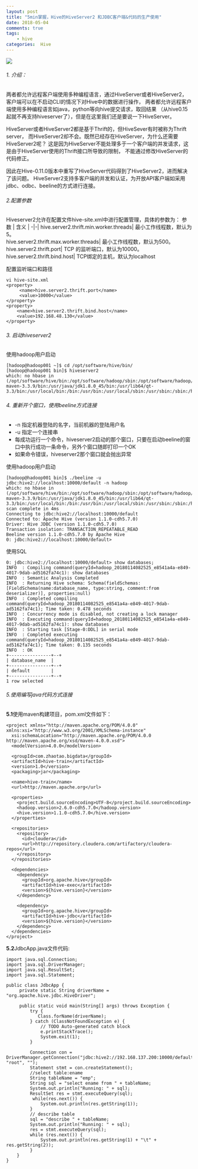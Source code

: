 ```yaml
---
layout: post
title: "5min掌握，Hive的HiveServer2 和JDBC客户端&代码的生产使用"
date: 2018-05-04
comments: true
tags: 
	- hive
categories:  Hive
---
```


<font color=#FF4500 >
</font>

![](/assets/blogImg/504_1.png)
<!--more--> 
###### 1. 介绍：
两者都允许远程客户端使用多种编程语言，通过HiveServer或者HiveServer2，
客户端可以在不启动CLI的情况下对Hive中的数据进行操作，
两者都允许远程客户端使用多种编程语言如java，python等向hive提交请求，取回结果
（从hive0.15起就不再支持hiveserver了），但是在这里我们还是要说一下HiveServer。

HiveServer或者HiveServer2都是基于Thrift的，但HiveSever有时被称为Thrift server，
而HiveServer2却不会。既然已经存在HiveServer，为什么还需要HiveServer2呢？
这是因为HiveServer不能处理多于一个客户端的并发请求，这是由于HiveServer使用的Thrift接口所导致的限制，
不能通过修改HiveServer的代码修正。

因此在Hive-0.11.0版本中重写了HiveServer代码得到了HiveServer2，进而解决了该问题。
HiveServer2支持多客户端的并发和认证，为开放API客户端如采用jdbc、odbc、beeline的方式进行连接。

###### 2.配置参数
Hiveserver2允许在配置文件hive-site.xml中进行配置管理，具体的参数为：
参数 | 含义 | 
-|-|
hive.server2.thrift.min.worker.threads|  最小工作线程数，默认为5。  
hive.server2.thrift.max.worker.threads|  最小工作线程数，默认为500。  
hive.server2.thrift.port|  TCP 的监听端口，默认为10000。  
hive.server2.thrift.bind.host|  TCP绑定的主机，默认为localhost 

配置监听端口和路径
```
vi hive-site.xml
<property>
     <name>hive.server2.thrift.port</name>
     <value>10000</value>
</property>
<property>
    <name>hive.server2.thrift.bind.host</name>
    <value>192.168.48.130</value>
</property>
```
###### 3. 启动hiveserver2

使用hadoop用户启动
```
[hadoop@hadoop001 ~]$ cd /opt/software/hive/bin/
[hadoop@hadoop001 bin]$ hiveserver2 
which: no hbase in (/opt/software/hive/bin:/opt/software/hadoop/sbin:/opt/software/hadoop/bin:/opt/software/apache-maven-3.3.9/bin:/usr/java/jdk1.8.0_45/bin:/usr/lib64/qt-3.3/bin:/usr/local/bin:/bin:/usr/bin:/usr/local/sbin:/usr/sbin:/sbin:/home/hadoop/bin)
```

###### 4. 重新开个窗口，使用beeline方式连接
- -n 指定机器登陆的名字，当前机器的登陆用户名
- -u 指定一个连接串
- 每成功运行一个命令，hiveserver2启动的那个窗口，只要在启动beeline的窗口中执行成功一条命令，另外个窗口随即打印一个OK
- 如果命令错误，hiveserver2那个窗口就会抛出异常

使用hadoop用户启动
```
[hadoop@hadoop001 bin]$ ./beeline -u jdbc:hive2://localhost:10000/default -n hadoop
which: no hbase in (/opt/software/hive/bin:/opt/software/hadoop/sbin:/opt/software/hadoop/bin:/opt/software/apache-maven-3.3.9/bin:/usr/java/jdk1.8.0_45/bin:/usr/lib64/qt-3.3/bin:/usr/local/bin:/bin:/usr/bin:/usr/local/sbin:/usr/sbin:/sbin:/home/hadoop/bin)
scan complete in 4ms
Connecting to jdbc:hive2://localhost:10000/default
Connected to: Apache Hive (version 1.1.0-cdh5.7.0)
Driver: Hive JDBC (version 1.1.0-cdh5.7.0)
Transaction isolation: TRANSACTION_REPEATABLE_READ
Beeline version 1.1.0-cdh5.7.0 by Apache Hive
0: jdbc:hive2://localhost:10000/default>
```

使用SQL
```
0: jdbc:hive2://localhost:10000/default> show databases;
INFO  : Compiling command(queryId=hadoop_20180114082525_e8541a4a-e849-4017-9dab-ad5162fa74c1): show databases
INFO  : Semantic Analysis Completed
INFO  : Returning Hive schema: Schema(fieldSchemas:[FieldSchema(name:database_name, type:string, comment:from deserializer)], properties:null)
INFO  : Completed compiling command(queryId=hadoop_20180114082525_e8541a4a-e849-4017-9dab-ad5162fa74c1); Time taken: 0.478 seconds
INFO  : Concurrency mode is disabled, not creating a lock manager
INFO  : Executing command(queryId=hadoop_20180114082525_e8541a4a-e849-4017-9dab-ad5162fa74c1): show databases
INFO  : Starting task [Stage-0:DDL] in serial mode
INFO  : Completed executing command(queryId=hadoop_20180114082525_e8541a4a-e849-4017-9dab-ad5162fa74c1); Time taken: 0.135 seconds
INFO  : OK
+----------------+--+
| database_name  |
+----------------+--+
| default        |
+----------------+--+
1 row selected      
```

###### 5.使用编写java代码方式连接
**5.1**使用maven构建项目，pom.xml文件如下：
```
<project xmlns="http://maven.apache.org/POM/4.0.0" xmlns:xsi="http://www.w3.org/2001/XMLSchema-instance"
  xsi:schemaLocation="http://maven.apache.org/POM/4.0.0 http://maven.apache.org/xsd/maven-4.0.0.xsd">
  <modelVersion>4.0.0</modelVersion>

  <groupId>com.zhaotao.bigdata</groupId>
  <artifactId>hive-train</artifactId>
  <version>1.0</version>
  <packaging>jar</packaging>

  <name>hive-train</name>
  <url>http://maven.apache.org</url>

  <properties>
    <project.build.sourceEncoding>UTF-8</project.build.sourceEncoding>
    <hadoop.version>2.6.0-cdh5.7.0</hadoop.version>
    <hive.version>1.1.0-cdh5.7.0</hive.version>
  </properties>

  <repositories>
    <repository>
      <id>cloudera</id>
      <url>http://repository.cloudera.com/artifactory/cloudera-repos</url>
    </repository>
  </repositories>

  <dependencies>
    <dependency>
      <groupId>org.apache.hive</groupId>
      <artifactId>hive-exec</artifactId>
      <version>${hive.version}</version>
    </dependency>

    <dependency>
      <groupId>org.apache.hive</groupId>
      <artifactId>hive-jdbc</artifactId>
      <version>${hive.version}</version>
    </dependency>    
  </dependencies>
</project>
```
**5.2**JdbcApp.java文件代码:
```
import java.sql.Connection;
import java.sql.DriverManager;
import java.sql.ResultSet;
import java.sql.Statement;

public class JdbcApp {
     private static String driverName = "org.apache.hive.jdbc.HiveDriver";

     public static void main(String[] args) throws Exception {
         try {
            Class.forName(driverName);
         } catch (ClassNotFoundException e) {
             // TODO Auto-generated catch block
             e.printStackTrace();
             System.exit(1);
         }

         Connection con = DriverManager.getConnection("jdbc:hive2://192.168.137.200:10000/default", "root", "");
         Statement stmt = con.createStatement();
         //select table:ename
         String tableName = "emp";
         String sql = "select ename from " + tableName;
         System.out.println("Running: " + sql);
         ResultSet res = stmt.executeQuery(sql);
          while(res.next()) {
             System.out.println(res.getString(1));
         }
         // describe table
         sql = "describe " + tableName;
         System.out.println("Running: " + sql);
         res = stmt.executeQuery(sql);
         while (res.next()) {
             System.out.println(res.getString(1) + "\t" + res.getString(2));
         }
    }
}
```